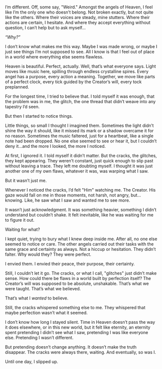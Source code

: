 I’m different. Off, some say, "Weird." Amongst the angels of Heaven, I feel like I’m the only one who doesn’t belong. Not broken exactly, but not quite like the others. Where their voices are steady, mine stutters. Where their actions are certain, I hesitate. And where they accept everything without question, I can’t help but to ask myself...

*“Why?”*

I don’t know what makes me this way. Maybe I was made wrong, or maybe I just see things I’m not supposed to see. All I know is that I feel out of place in a world where everything else seems flawless.

Heaven is beautiful. Perfect, actually. Well, that’s what everyone says. Light moves like music here, spilling through endless crystalline spires. Every angel has a purpose, every action a meaning. Together, we move like parts of a perfect clock, every tick guided by the Creator’s will, every tock preplanned.

For the longest time, I tried to believe that. I told myself it was enough, that the problem was in me, the glitch, the one thread that didn’t weave into any tapestry I’d seen.

But then I started to notice things.

Little things, so small I thought I imagined them. Sometimes the light didn’t shine the way it should, like it missed its mark or a shadow overcame it for no reason. Sometimes the music faltered, just for a heartbeat, like a single note had been dropped. No one else seemed to see or hear it, but I couldn’t deny it...and the more I looked, the more I noticed.

At first, I ignored it. I told myself it didn’t matter. But the cracks, the glitches, they kept appearing. They weren’t constant, just quick enough to slip past without leaving a trace. They left me doubting myself. I thought it was just another one of my own flaws, whatever it was, was warping what I saw.

But it wasn’t just me.

Whenever I noticed the cracks, I’d felt "Him" watching me. The Creator. His gaze would fall on me in those moments, not harsh, not angry, but… knowing. Like, he saw what I saw and wanted me to see more.

It wasn’t just acknowledgment. It was something heavier, something I didn’t understand but couldn’t shake. It felt inevitable, like he was waiting for me to figure it out.

Waiting for what?

I kept quiet, trying to bury what I knew deep inside me. After all, no one else seemed to notice or care. The other angels carried out their tasks with the same grace and certainty as always. Not a hiccup or hesitation. They didn’t falter. Why would they?  They were perfect.

I envied them. I envied their peace, their purpose, their certainty.

Still, I couldn’t let it go. The cracks, or what I call, "glitches" just didn’t make sense. How could there be flaws in a world built by perfection itself? The Creator’s will was supposed to be absolute, unshakable. That’s what we were taught. That’s what we believed.

That’s what I *wanted* to believe.

Still, the cracks whispered something else to me. They whispered that maybe perfection wasn’t what it seemed.

I don’t know how long I stayed silent. Time in Heaven doesn’t pass the way it does elsewhere, or in this new world, but it felt like eternity, an eternity spent pretending I didn’t see what I saw, pretending I was like everyone else. Pretending I wasn’t different.

But pretending doesn’t change anything. It doesn’t make the truth disappear. The cracks were always there, waiting. And eventually, so was I.

Until one day, I slipped up.
